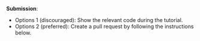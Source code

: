 **Submission**: 
* Options 1 (discouraged): Show the relevant code during the tutorial.
* Options 2 (preferred): Create a pull request by following the instructions below.

<include src="../../admin/appendixE-gitHub.md#tutorial-pr-instructions" name="%%Admin &raquo; Appendix E: Using GitHub Project Hosting &raquo; Submitting Pull Requests as evidence of an LO%%" dynamic />

